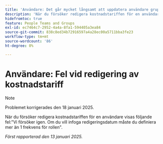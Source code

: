 ```yaml
---
title: 'Användare: Det går mycket långsamt att uppdatera användare gruppvis'
description: 'När du försöker redigera kostnadstariffen för en användare visas följande fel: "Försök igen. Om du vill infoga redigeringsdatum måste du definiera mer än 1 frekvens för rollen".'
hidefromtoc: true
feature: People Teams and Groups
exl-id: ec7464c7-2952-4a4a-8fa1-594405a3ea84
source-git-commit: 838c8ed34b72916597a4a28ec00a5711bba3fe23
workflow-type: tm+mt
source-wordcount: '86'
ht-degree: 0%

---
```


# Användare: Fel vid redigering av kostnadstariff

>[!NOTE]
>
>Problemet korrigerades den 18 januari 2025.

När du försöker redigera kostnadstariffen för en användare visas följande fel:&quot;Vi försöker igen. Om du vill infoga redigeringsdatum måste du definiera mer än 1 frekvens för rollen&quot;.

_Först rapporterad den 13 januari 2025._

